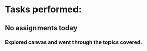 # Tasks performed:
## No assignments today 
### Explored canvas and went through the topics covered.
